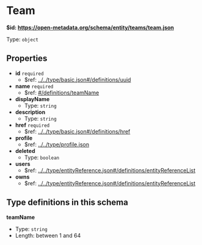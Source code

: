 # Team

<b id="httpsopen-metadata.orgschemaentityteamsteam.json">&#36;id: https://open-metadata.org/schema/entity/teams/team.json</b>

Type: `object`

## Properties
 - <b id="#https://open-metadata.org/schema/entity/teams/team.json/properties/id">id</b> `required`
	 - &#36;ref: [../../type/basic.json#/definitions/uuid](#....typebasic.jsondefinitionsuuid)
 - <b id="#https://open-metadata.org/schema/entity/teams/team.json/properties/name">name</b> `required`
	 - &#36;ref: [#/definitions/teamName](#/definitions/teamName)
 - <b id="#https://open-metadata.org/schema/entity/teams/team.json/properties/displayName">displayName</b>
	 - Type: `string`
 - <b id="#https://open-metadata.org/schema/entity/teams/team.json/properties/description">description</b>
	 - Type: `string`
 - <b id="#https://open-metadata.org/schema/entity/teams/team.json/properties/href">href</b> `required`
	 - &#36;ref: [../../type/basic.json#/definitions/href](#....typebasic.jsondefinitionshref)
 - <b id="#https://open-metadata.org/schema/entity/teams/team.json/properties/profile">profile</b>
	 - &#36;ref: [../../type/profile.json](#....typeprofile.json)
 - <b id="#https://open-metadata.org/schema/entity/teams/team.json/properties/deleted">deleted</b>
	 - Type: `boolean`
 - <b id="#https://open-metadata.org/schema/entity/teams/team.json/properties/users">users</b>
	 - &#36;ref: [../../type/entityReference.json#/definitions/entityReferenceList](#....typeentityreference.jsondefinitionsentityreferencelist)
 - <b id="#https://open-metadata.org/schema/entity/teams/team.json/properties/owns">owns</b>
	 - &#36;ref: [../../type/entityReference.json#/definitions/entityReferenceList](#....typeentityreference.jsondefinitionsentityreferencelist)


## Type definitions in this schema
**teamName**

 - Type: `string`
 - Length: between 1 and 64


